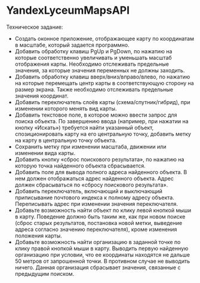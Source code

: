 # YandexLyceumMapsAPI

Техническое задание:

* Создать оконное приложение, отображающее карту по координатам в масштабе, который задается программно.
* Добавить обработку клавиш PgUp и PgDown, по нажатию на которые соответственно увеличивать и уменьшать масштаб отображения карты. Необходимо отслеживать предельные значения, за которые значения переменных не должны заходить.
* Добавить обработку клавиш вверх/вниз/вправо/влево, по нажатию на которые перемещать центр карты в соответствующую сторону на размер экрана. Также необходимо отслеживать предельные значения координат.
* Добавить переключатель слоёв карты (схема/спутник/гибрид), при изменении которого менять вид карты.
* Добавить текстовое поле, в которое можно ввести запрос для поиска объекта. По завершению ввода (например, при нажатии на кнопку «Искать») требуется найти указанный объект, спозиционировать карту на его центральную точку, добавить метку на карту в центральную точку объекта.
* Сохранить метку при изменении масштаба, движении или изменении вида карты.
* Добавить кнопку «сброс поискового результата», по нажатию на которую точка найденного объекта сбрасывается.
* Добавить поле для вывода полного адреса найденного объекта. В нем должен отображаться адрес найденного объекта. Адрес должен сбрасываться по «сбросу поискового результата».
* Добавить переключатель, включающий и выключающий приписывание почтового индекса к полному адресу объекта.
Переписывать адрес при изменении значения переключателя.
* Добавьте возможность найти объект по клику левой кнопкой мыши в карту. Поведение должно быть таким же, как при новом поиске (сброс старых результатов, постановка новой метки, выведение адреса согласно значению переключателя), кроме изменения положения карты.
* Добавьте возможность найти организацию в заданной точке по клику правой кнопкой мыши в карту. Выводить первую найденную организацию при условии, что ее координаты находятся не дальше 50 метров от запрошенной точки. В противном случае не выводить ничего. Данная организация сбрасывает значения, связанные с предыдущим поиском.
